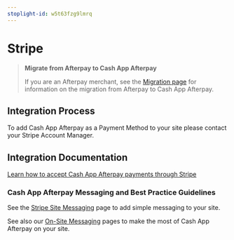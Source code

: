```yaml
---
stoplight-id: w5t63fzg9lmrq
---
```


# Stripe

<!-- theme: info -->
>**Migrate from Afterpay to Cash App Afterpay**
> 
> If you are an Afterpay merchant, see the [Migration page](../MIGRATION/stripe-migration.md) for information on the migration from Afterpay to Cash App Afterpay.

## Integration Process

To add Cash App Afterpay as a Payment Method to your site please contact your Stripe Account Manager.

## Integration Documentation

[Learn how to accept Cash App Afterpay payments through Stripe](https://stripe.com/docs/payments/afterpay-clearpay)

### Cash App Afterpay Messaging and Best Practice Guidelines

See the [Stripe Site Messaging](https://docs.stripe.com/payments/payment-method-messaging) page to add simple messaging to your site. 

See also our [On-Site Messaging](../AFTERPAY-MESSAGING/Getting-Started-with-Afterpay-On-Site-Messaging.md) pages to make the most of Cash App Afterpay on your site.